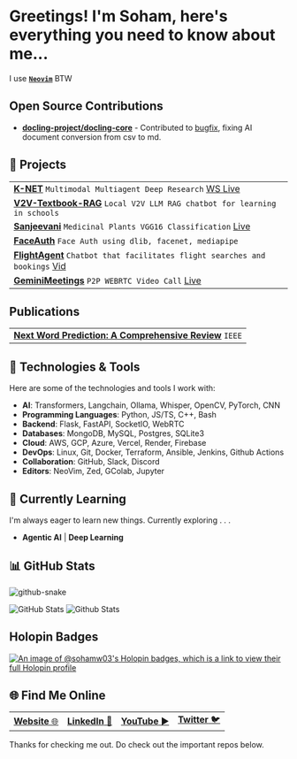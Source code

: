 
# Greetings! I'm Soham, here's everything you need to know about me...
I use [<b>`Neovim`</b>](https://github.com/sohamw03/neovim) BTW

## Open Source Contributions
- **[docling-project/docling-core](https://github.com/docling-project/docling-core)** - Contributed to [bugfix](https://github.com/docling-project/docling-core/pull/210), fixing AI document conversion from csv to md.

## 📖 Projects
<table>
  <tbody>
  <tr>
    <td>
      <a href="https://github.com/sohamw03/knowledge_net" target="_blank"><strong>K-NET</strong></a> <code>Multimodal Multiagent Deep Research</code> 
      <a href="https://knowledge-net.vercel.app" target="_blank">WS Live</a>
    </td>
  </tr>
  <tr>
    <td>
      <a href="https://github.com/sohamw03/v2v-textbook-rag-llm" target="_blank"><strong>V2V-Textbook-RAG</strong></a> <code>Local V2V LLM RAG chatbot for learning in schools</code>
    </td>
  </tr>
  <tr>
    <td>
    <a href="https://github.com/Neurexa/Sanjeevani" target="_blank"><strong>Sanjeevani</strong></a> <code>Medicinal Plants VGG16 Classification</code>
      <a href="https://sanjeevani-blush.vercel.app" target="_blank">Live</a>
    </td>
  </tr>
  <tr>
    <td>
    <a href="https://github.com/sohamw03/face-detect-recog" target="_blank"><strong>FaceAuth</strong></a> <code>Face Auth using dlib, facenet, mediapipe</code>
    </td>
  </tr>
  <tr>
    <td>
    <a href="https://github.com/sohamw03/function-calling-flights" target="_blank"><strong>FlightAgent</strong></a> <code>Chatbot that facilitates flight searches and bookings</code>
    <a href="https://mf2b7odna5.ufs.sh/f/1bDUZFytIqU3WLrWvpomyKG0erIXHpogBUw4C32dSAa76vcu" target="_blank">Vid</a>
    </td>
  </tr>
  <tr>
    <td>
    <a href="https://github.com/sohamw03/geminimeeting" target="_blank"><strong>GeminiMeetings</strong></a> <code>P2P WEBRTC Video Call</code>
    <a href="https://geminimeetings.vercel.app" target="_blank">Live</a>
    </td>
  </tr>
  </tbody>
</table>

## Publications
<table>
  <tbody>
  <tr>
    <td>
      <a href="https://ieeexplore.ieee.org/document/10675259" target="_blank"><strong>Next Word Prediction: A Comprehensive Review</strong></a> <code>IEEE</code>
    </td>
  </tr>
  </tbody>
</table>

## 🔧 Technologies & Tools

Here are some of the technologies and tools I work with:
- **AI**: Transformers, Langchain, Ollama, Whisper, OpenCV, PyTorch, CNN
- **Programming Languages**: Python, JS/TS, C++, Bash
- **Backend**: Flask, FastAPI, SocketIO, WebRTC
- **Databases**: MongoDB, MySQL, Postgres, SQLite3
- **Cloud**: AWS, GCP, Azure, Vercel, Render, Firebase
- **DevOps**: Linux, Git, Docker, Terraform, Ansible, Jenkins, Github Actions
- **Collaboration**: GitHub, Slack, Discord
- **Editors**: NeoVim, Zed, GColab, Jupyter

## 🌱 Currently Learning

I'm always eager to learn new things. Currently exploring . . .

- **Agentic AI** | **Deep Learning**

## 📊 GitHub Stats
<picture>
  <source media="(prefers-color-scheme: dark)" srcset="/../output/github-contribution-grid-snake-dark.svg" />
  <source media="(prefers-color-scheme: light)" srcset="/../output/github-contribution-grid-snake.svg" />
  <img alt="github-snake" src="/../output/github-contribution-grid-snake.svg"/>
</picture>

![GitHub Stats](https://github-readme-stats.vercel.app/api?username=sohamw03&theme=dark&show_icons=true&hide_border=true&count_private=true&card_width=1000)
![Github Stats](https://github-readme-stats.vercel.app/api/top-langs/?username=sohamw03&theme=dark&show_icons=true&hide_border=true&card_width=1000)

## Holopin Badges
[![An image of @sohamw03's Holopin badges, which is a link to view their full Holopin profile](https://holopin.me/sohamw03)](https://holopin.io/@sohamw03)

## 🌐 Find Me Online
<table>
  <tbody>
    <tr>
      <td>
        <a href="https://sohamw03.github.io/" target="_blank"><b>Website</b> 🌐</a>
      </td>
      <td>
        <a href="https://www.linkedin.com/in/soham-waghmare/" target="_blank"><b>LinkedIn</b> 💼</a>
      </td>
      <td>
        <a href="https://youtube.com/@sohamwaghmare?si=97Xf61kJmUlueU06" target="_blank"><b>YouTube</b> ▶️</a>
      </td>
      <td>
        <a href="https://twitter.com/_SohamWaghmare_"><b>Twitter</b> 🐦</a>
      </td>
    </tr>
  </tbody>
</table>

Thanks for checking me out. Do check out the important repos below.
